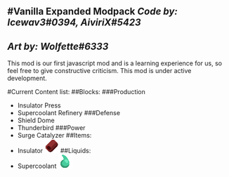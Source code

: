 #Vanilla Expanded Modpack
*Code by: Icewav3#0394, AiviriX#5423*
--
*Art by: Wolfette#6333*
--
This mod is our first javascript mod and is a learning experience for us, so feel free to give constructive criticism. This mod is under active development.

#Current Content list:
##Blocks:
###Production
- Insulator Press
- Supercoolant Refinery
###Defense
- Shield Dome
- Thunderbird
###Power
- Surge Catalyzer
##Items:
- Insulator ![](assets\sprites\items\item-insulator.png)
##Liquids:
 - Supercoolant ![](assets\sprites\liquid\liquid-supercoolant.png)